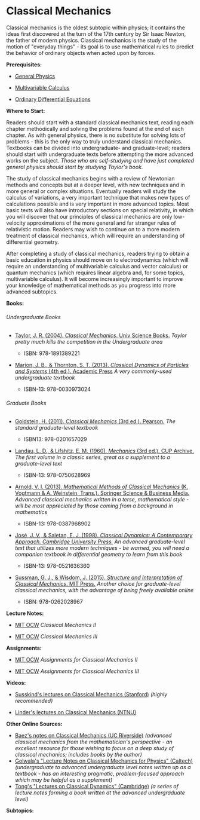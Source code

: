 # Classical Mechanics

Classical mechanics is the oldest subtopic within physics; it contains the ideas first discovered at the turn of the 17th century by Sir Isaac Newton, the father of modern physics.  Classical mechanics is the study of the motion of "everyday things" - its goal is to use mathematical rules to predict the behavior of ordinary objects when acted upon by forces.

**Prerequisites:**

* [General Physics](/Science/Physical-Sciences/Physics/Physics.md)

* [Multivariable Calculus](/Math/MultivariableCalculus.md)

* [Ordinary Differential Equations](/Math/Differential-Equations.md)


**Where to Start:**

Readers should start with a standard classical mechanics text, reading each chapter methodically and solving the problems found at the end of each chapter.  As with general physics, there is no substitute for solving lots of problems - this is the only way to truly understand classical mechanics.  Textbooks can be divided into undergraduate- and graduate-level; readers should start with undergraduate texts before attempting the more advanced works on the subject.  *Those who are self-studying and have just completed general physics should start by studying Taylor's book.*

The study of classical mechanics begins with a review of Newtonian methods and concepts but at a deeper level, with new techniques and in more general or complex situations.  Eventually readers will study the calculus of variations, a very important technique that makes new types of calculations possible and is very important in more advanced topics.  Most basic texts will also have introductory sections on special relativity, in which you will discover that our principles of classical mechanics are only low-velocity approximations of the more general and far stranger rules of relativistic motion.  Readers may wish to continue on to a more modern treatment of classical mechanics, which will require an understanding of differential geometry.

After completing a study of classical mechanics, readers trying to obtain a basic education in physics should move on to electrodynamics (which will require an understanding of multivariable calculus and vector calculus) or quantum mechanics (which requires linear algebra and, for some topics, multivariable calculus).  It will become increasingly important to improve your knowledge of mathematical methods as you progress into more advanced subtopics.

**Books:**

###### Undergraduate Books

* [Taylor, J. R. (2004). *Classical Mechanics*. Univ Science Books.](http://www.amazon.com/Classical-Mechanics-John-R-Taylor/dp/189138922X) *Taylor pretty much kills the competition in the Undergraduate area*
  *  ISBN: 978-1891389221

* [  Marion, J. B., &#38; Thornton, S. T. (2013). *Classical Dynamics of Particles and Systems* (4th ed.). Academic Press](http://www.amazon.com/Classical-Dynamics-Particles-Systems-4th/dp/0030973023) *A very commonly-used undergraduate textbook*
  *  ISBN-13: 978-0030973024  


###### Graduate Books

 * [Goldstein, H. (2011). *Classical Mechanics* (3rd ed.). Pearson.](http://www.amazon.com/Classical-Mechanics-3rd-Herbert-Goldstein/dp/0201657023) *The standard graduate-level textbook*
   * ISBN13: 978-0201657029

 * [Landau, L. D., &#38; Lifshitz, E. M. (1960). *Mechanics* (3rd ed.). CUP Archive.](http://www.amazon.com/Mechanics-Third-Edition-Theoretical-Physics/dp/0750628960) *The first volume in a classic series, great as a supplement to a graduate-level text*
   *  ISBN-13: 978-0750628969 

 * [Arnold, V. I. (2013). *Mathematical Methods of Classical Mechanics* (K. Vogtmann &#38; A. Weinstein, Trans.). Springer Science &#38; Business Media.](http://www.amazon.com/Mathematical-Classical-Mechanics-Graduate-Mathematics/dp/0387968903/ref=sr_1_1?ie=UTF8&qid=1431545776&sr=8-1&keywords=arnold+classical+mechanics) *Advanced classical mechanics written in a terse, mathematical style - will be most appreciated by those coming from a background in mathematics*
   *  ISBN-13: 978-0387968902
 
 * [  José, J. V., &#38; Saletan, E. J. (1998). *Classical Dynamics: A Contemporary Approach. Cambridge University Press.*](http://www.amazon.com/Classical-Dynamics-Contemporary-Jorge-Jos/dp/0521636361) *An advanced graduate-level text that utilizes more modern techniques - be warned, you will need a companion textbook in differential geometry to learn from this book*
    *  ISBN-13: 978-0521636360 
  
 * [  Sussman, G. J., &#38; Wisdom, J. (2015). *Structure and Interpretation of Classical Mechanics*. MIT Press.](https://mitpress.mit.edu/books/structure-and-interpretation-classical-mechanics-second-edition) *Another choice for graduate-level classical mechanics, with the advantage of being freely available online*
   * ISBN: 978-0262028967  

**Lecture Notes:**

* [MIT OCW](https://ocw.mit.edu/courses/physics/8-223-classical-mechanics-ii-january-iap-2017/lecture-notes/) *Classical Mechanics II*

* [MIT OCW](https://ocw.mit.edu/courses/physics/8-09-classical-mechanics-iii-fall-2014/lecture-notes/) *Classical Mechanics III*

**Assignments:**

* [MIT OCW](https://ocw.mit.edu/courses/physics/8-223-classical-mechanics-ii-january-iap-2017/assignments/) *Assignments for Classical Mechanics II*

* [MIT OCW](https://ocw.mit.edu/courses/physics/8-09-classical-mechanics-iii-fall-2014/assignments/) *Assignments for Classical Mechanics III*

**Videos:**

* [Susskind's lectures on Classical Mechanics (Stanford)](https://www.youtube.com/watch?v=ApUFtLCrU90&index=1&list=PL47F408D36D4CF129) *(highly recommended)*

* [Linder's lectures on Classical Mechanics (NTNU)](https://www.youtube.com/playlist?list=PLUHTGp7T4Zn_FU64InC0C8ZsejaxMtO3s)


**Other Online Sources:**

* [Baez's notes on Classical Mechanics (UC Riverside)](http://math.ucr.edu/home/baez/classical/) *(advanced classical mechanics from the mathematician's perspective - an excellent resource for those wishing to focus on a deep study of classical mechanics; includes books by the author)*
* [Golwala's "Lecture Notes on Classical Mechanics for Physics" (Caltech)](https://docs.google.com/viewer?docex=1&url=http://www.astro.caltech.edu/~golwala/ph106ab/ph106ab_notes.pdf) *(undergraduate to advanced undergraduate level notes written up as a textbook - has an interesting pragmatic, problem-focused approach which may be helpful as a supplement)*
* [Tong's "Lectures on Classical Dynamics" (Cambridge)](http://www.damtp.cam.ac.uk/user/tong/dynamics.htm)
 *(a series of lecture notes forming a book written at the advanced undergraduate level)*

**Subtopics:**

